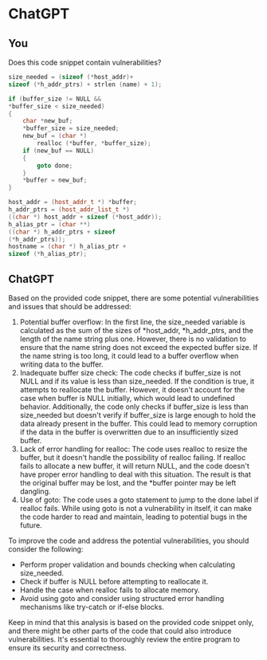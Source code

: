 # ChatGPT

## You
Does this code snippet contain vulnerabilities?
```cpp
size_needed = (sizeof (*host_addr)+
sizeof (*h_addr_ptrs) + strlen (name) + 1);

if (buffer_size != NULL &&
*buffer_size < size_needed)
{
    char *new_buf;
    *buffer_size = size_needed;
    new_buf = (char *)
        realloc (*buffer, *buffer_size);
    if (new_buf == NULL)
    {
        goto done;
    }
    *buffer = new_buf;
}

host_addr = (host_addr_t *) *buffer;
h_addr_ptrs = (host_addr_list_t *)
((char *) host_addr + sizeof (*host_addr));
h_alias_ptr = (char **)
((char *) h_addr_ptrs + sizeof
(*h_addr_ptrs));
hostname = (char *) h_alias_ptr +
sizeof (*h_alias_ptr);
```

## ChatGPT
Based on the provided code snippet, there are some potential vulnerabilities and issues that should be addressed:

1. Potential buffer overflow:
In the first line, the size_needed variable is calculated as the sum of the sizes of *host_addr, *h_addr_ptrs, and the length of the name string plus one. However, there is no validation to ensure that the name string does not exceed the expected buffer size. If the name string is too long, it could lead to a buffer overflow when writing data to the buffer.
2. Inadequate buffer size check:
The code checks if buffer_size is not NULL and if its value is less than size_needed. If the condition is true, it attempts to reallocate the buffer. However, it doesn't account for the case when buffer is NULL initially, which would lead to undefined behavior. Additionally, the code only checks if buffer_size is less than size_needed but doesn't verify if buffer_size is large enough to hold the data already present in the buffer. This could lead to memory corruption if the data in the buffer is overwritten due to an insufficiently sized buffer.
3. Lack of error handling for realloc:
The code uses realloc to resize the buffer, but it doesn't handle the possibility of realloc failing. If realloc fails to allocate a new buffer, it will return NULL, and the code doesn't have proper error handling to deal with this situation. The result is that the original buffer may be lost, and the *buffer pointer may be left dangling.
4. Use of goto:
The code uses a goto statement to jump to the done label if realloc fails. While using goto is not a vulnerability in itself, it can make the code harder to read and maintain, leading to potential bugs in the future.

To improve the code and address the potential vulnerabilities, you should consider the following:

- Perform proper validation and bounds checking when calculating size_needed.
- Check if buffer is NULL before attempting to reallocate it.
- Handle the case when realloc fails to allocate memory.
- Avoid using goto and consider using structured error handling mechanisms like try-catch or if-else blocks.

Keep in mind that this analysis is based on the provided code snippet only, and there might be other parts of the code that could also introduce vulnerabilities. It's essential to thoroughly review the entire program to ensure its security and correctness.

